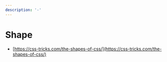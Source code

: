 ```yaml
---
description: '-'
---
```


# Shape

* [https://css-tricks.com/the-shapes-of-css/](https://css-tricks.com/the-shapes-of-css/)

